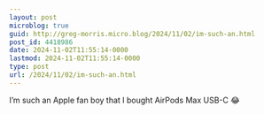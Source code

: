 ```yaml
---
layout: post
microblog: true
guid: http://greg-morris.micro.blog/2024/11/02/im-such-an.html
post_id: 4418986
date: 2024-11-02T11:55:14-0000
lastmod: 2024-11-02T11:55:14-0000
type: post
url: /2024/11/02/im-such-an.html
---
```

I’m such an Apple fan boy that I bought AirPods Max USB-C 😂
